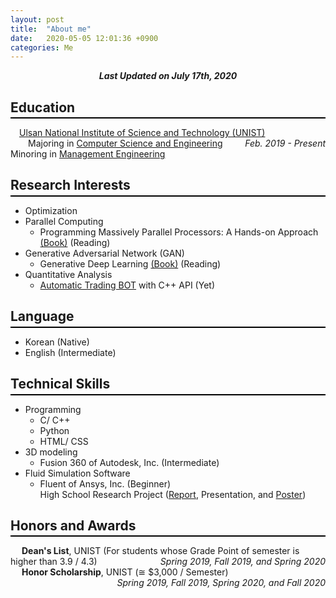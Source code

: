```yaml
---
layout: post
title:  "About me"
date:   2020-05-05 12:01:36 +0900
categories: Me
---
```


<div style="text-align: center"><i><b>Last Updated on July 17th, 2020</b></i></div>

## Education
<hr style="height: 2px; border:none; margin-top: -1em; margin-bottom:0.5em; padding: 0; background:black">

&emsp;[Ulsan National Institute of Science and Technology (UNIST)](https://www.unist.ac.kr/?target=_blank/)<span style="float: right"> *Feb. 2019 - Present* </span>   
&emsp;&emsp;Majoring in [Computer Science and Engineering](http://cse.unist.ac.kr/?target=_blank) <!-- <span style="float: right">Overall GPA: 4.06 / 4.3, as of *Spring, 2020*</span>  -->
&emsp;&emsp;Minoring in [Management Engineering](http://sme.unist.ac.kr/?target=_blank)   


## Research Interests
<hr style="height: 2px; border:none; margin-top: -1em; margin-bottom:0.5em; padding: 0; background:black">

* Optimization
* Parallel Computing   
    * Programming Massively Parallel Processors: A Hands-on Approach [(Book)](https://www.amazon.com/Programming-Massively-Parallel-Processors-Hands/dp/0124159923/?target=_blank) (Reading)
* Generative Adversarial Network (GAN)   
    * Generative Deep Learning [(Book)](https://www.amazon.com/Generative-Deep-Learning-Teaching-Machines/dp/1492041947/?target=_blank) (Reading)
* Quantitative Analysis   
    * [Automatic Trading BOT](https://github.com/thinkin9/Automatic_Trading_BOT/?target=_blank) with C++ API (Yet)

## Language
<hr style="height: 2px; border:none; margin-top: -1em; margin-bottom:0.5em; padding: 0; background:black"> 

* Korean (Native)
* English (Intermediate)   

## Technical Skills
<hr style="height: 2px; border:none; margin-top: -1em; margin-bottom:0.5em; padding: 0; background:black">

* Programming 
    * C/ C++   
    * Python
    * HTML/ CSS
* 3D modeling 
    * Fusion 360 of Autodesk, Inc. (Intermediate)
* Fluid Simulation Software
    * Fluent of Ansys, Inc. (Beginner)   
    High School Research Project (<a href="/inventory/Report.hwp/?target=_blank">Report</a>, Presentation, and <a href="/inventory/Poster.pdf/?target=_blank">Poster</a>)

## Honors and Awards
<hr style="height: 2px; border:none; margin-top: -1em; margin-bottom:0.5em; padding: 0; background:black">

&emsp; **Dean's List**, UNIST (For students whose Grade Point of semester is higher than 3.9 / 4.3) <span style="float: right">  *Spring 2019, Fall 2019, and Spring 2020* </span>   
&emsp; **Honor Scholarship**, UNIST (&#8773; $3,000 / Semester) <span style="float: right">  *Spring 2019, Fall 2019, Spring 2020, and Fall 2020* </span>   